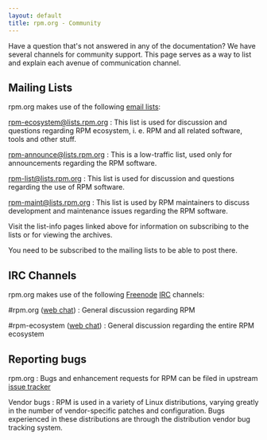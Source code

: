 ```yaml
---
layout: default
title: rpm.org - Community
---
```

Have a question that's not answered in any of the documentation? We have several channels for community support. This page serves as a way to list and explain each avenue of communication channel.

## Mailing Lists
rpm.org makes use of the following [email lists](http://lists.rpm.org/mailman/listinfo):

[rpm-ecosystem@lists.rpm.org](http://lists.rpm.org/mailman/listinfo/rpm-ecosystem)
: This list is used for discussion and questions regarding RPM ecosystem, i. e. RPM and all related software, tools and other stuff.

[rpm-announce@lists.rpm.org](http://lists.rpm.org/mailman/listinfo/rpm-announce)
: This is a low-traffic list, used only for announcements regarding the RPM software.

[rpm-list@lists.rpm.org](http://lists.rpm.org/mailman/listinfo/rpm-list)
: This list is used for discussion and questions regarding the use of RPM software.

[rpm-maint@lists.rpm.org](http://lists.rpm.org/mailman/listinfo/rpm-maint)
: This list is used by RPM maintainers to discuss development and maintenance issues regarding the RPM software.

Visit the list-info pages linked above for information on subscribing to the lists or for viewing the archives.

You need to be subscribed to the mailing lists to be able to post there.

## IRC Channels
rpm.org makes use of the following [Freenode](http://freenode.net/)
[IRC](http://www.irchelp.org/) channels:

\#rpm.org ([web chat](http://webchat.freenode.net?channels=%23rpm.org))
: General discussion regarding RPM

\#rpm-ecosystem ([web chat](http://webchat.freenode.net?channels=%23rpm-ecosystem))
: General discussion regarding the entire RPM ecosystem

## Reporting bugs

rpm.org
: Bugs and enhancement requests for RPM can be filed in upstream
[issue tracker](https://github.com/rpm-software-management/rpm/issues)

Vendor bugs
: RPM is used in a variety of Linux distributions, varying greatly in the number of vendor-specific patches and configuration. Bugs experienced in these distributions are through the distribution vendor bug tracking system.
